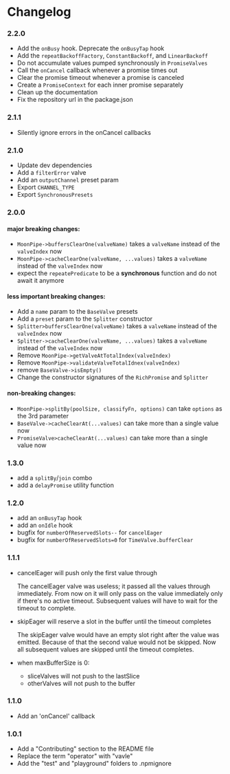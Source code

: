 # Changelog

### 2.2.0
- Add the `onBusy` hook. Deprecate the `onBusyTap` hook
- Add the `repeatBackoffFactory`, `ConstantBackoff`, and `LinearBackoff`
- Do not accumulate values pumped synchronously in `PromiseValves`
- Call the `onCancel` callback whenever a promise times out
- Clear the promise timeout whenever a promise is canceled
- Create a `PromiseContext` for each inner promise separately
- Clean up the documentation
- Fix the repository url in the package.json

### 2.1.1
- Silently ignore errors in the onCancel callbacks

### 2.1.0
- Update dev dependencies
- Add a `filterError` valve
- Add an `outputChannel` preset param
- Export `CHANNEL_TYPE`
- Export `SynchronousPresets`

### 2.0.0
#### major breaking changes:
- `MoonPipe->buffersClearOne(valveName)` takes a `valveName` instead of the `valveIndex` now
- `MoonPipe->cacheClearOne(valveName, ...values)` takes a `valveName` instead of the `valveIndex` now
- expect the `repeatePredicate` to be a **synchronous** function and do not await it anymore

#### less important breaking changes:
- Add a `name` param to the `BaseValve` presets
- Add a `preset` param to the `Splitter` constructor
- `Splitter>buffersClearOne(valveName)` takes a `valveName` instead of the `valveIndex` now
- `Splitter->cacheClearOne(valveName, ...values)` takes a `valveName` instead of the `valveIndex` now
- Remove `MoonPipe->getValveAtTotalIndex(valveIndex)`
- Remove `MoonPipe->validateValveTotalIdnex(valveIndex)`
- remove `BaseValve->isEmpty()`
- Change the constructor signatures of the `RichPromise` and `Splitter`

#### non-breaking changes:
- `MoonPipe->splitBy(poolSize, classifyFn, options)` can take `options` as the 3rd parameter
- `BaseValve->cacheClearAt(...values)` can take more than a single value now
- `PromiseValve>cacheClearAt(...values)` can take more than a single value now

### 1.3.0
- add a `splitBy`/`join` combo
- add a `delayPromise` utility function

### 1.2.0
- add an `onBusyTap` hook
- add an `onIdle` hook
- bugfix for `numberOfReservedSlots--` for `cancelEager`
- bugfix for `numberOfReservedSlots=0` for `TimeValve.bufferClear`

### 1.1.1
- cancelEager will push only the first value through

  The cancelEager valve was useless; it passed all the values through immediately. From now on it will only pass on the value immediately only if there's no active timeout. Subsequent values will have to wait for the timeout to complete.

- skipEager will reserve a slot in the buffer until the timeout completes

  The skipEager valve would have an empty slot right after the value was emitted. Because of that the second value would not be skipped. Now all subsequent values are skipped until the timeout completes.

- when maxBufferSize is 0:
  - sliceValves will not push to the lastSlice
  - otherValves will not push to the buffer

### 1.1.0
- Add an 'onCancel' callback

### 1.0.1
- Add a "Contributing" section to the README file
- Replace the term "operator" with "vavle"
- Add the "test" and "playground" folders to .npmignore
